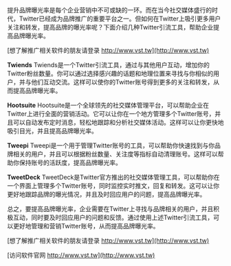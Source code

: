 提升品牌曝光率是每个企业营销中不可或缺的一环。而在当今社交媒体盛行的时代，Twitter已经成为品牌推广的重要平台之一。但如何在Twitter上吸引更多用户关注和转发，提高品牌的曝光率呢？下面介绍几种Twitter引流工具，帮助企业提高品牌曝光率。

[想了解推广相关软件的朋友请登录 http://www.vst.tw](http://www.vst.tw)

**Twiends**
Twiends是一个Twitter引流工具，通过与其他用户互动，增加你的Twitter粉丝数量。你可以通过选择感兴趣的话题和地理位置来寻找与你相似的用户，并与他们互动交流。这样可以使你的Twitter账号得到更多的关注和转发，从而提高品牌曝光率。

**Hootsuite**
Hootsuite是一个全球领先的社交媒体管理平台，可以帮助企业在Twitter上进行全面的营销活动。它可以让你在一个地方管理多个Twitter账号，并且可以自动发布定时消息，轻松地跟踪和分析社交媒体活动。这样可以让你更快地吸引目光，并且提高品牌曝光率。

**Tweepi**
Tweepi是一个用于管理Twitter账号的工具，可以帮助你快速找到与你品牌相关的用户，并且可以根据粉丝数量、关注度等指标自动清理账号。这样可以帮助你保持账号的活跃度，提高品牌曝光率。

**TweetDeck**
TweetDeck是Twitter官方推出的社交媒体管理工具，可以帮助你在一个界面上管理多个Twitter账号，同时监控实时推文，回复和转发。这可以让你更好地跟踪品牌的曝光情况，并且及时回应用户的问题，提高品牌曝光率。

总之，要提高品牌曝光率，企业需要在Twitter上寻找与品牌相关的用户，并且积极互动，同时要及时回应用户的问题和反馈。通过使用上述Twitter引流工具，可以更好地管理和营销Twitter账号，从而提高品牌曝光率。

[想了解推广相关软件的朋友请登录 http://www.vst.tw](http://www.vst.tw)


[访问软件官网 http://www.vst.tw](http://www.vst.tw)
